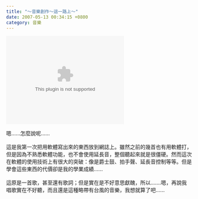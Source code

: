 ```yaml
---
title: "～音樂創作～這一路上～"
date: 2007-05-13 00:34:15 +0800
category: 音樂
---
```

<object classid="CLSID:6BF52A52-394A-11d3-B153-00C04F79FAA6" codebase="http://www.microsoft.com/ntserver/netshow/download/en/nsmp2inf.cab#Version=5,1,51,415" id="msplayer" type="application/x-oleobject" standby="Loading Microsoft Media Player components..." name="msplayer" width="320" height="240"> <param name="AllowChangeDisplaySize" value="1"> <param name="AutoStart" value="1"> <param name="AutoSize" value="0"> <param name="AnimationAtStart" value="1"> <param name="ClickToPlay" value="1"> <param name="EnableContextMenu" value="0"> <param name="EnablePositionControls" value="1"> <param name="EnableFullScreenControls" value="1"> <param name="URL" value="http://9.mms.blog.xuite.net/9/a/8/f/10971305/blog_112520/dv/11570687/11570687.mp3"> <param name="ShowControls" value="1"> <param name="ShowAudioControls" value="1"> <param name="ShowDisplay" value="0"> <param name="ShowGotoBar" value="0"> <param name="ShowPositionControls" value="1"> <param name="ShowStatusBar" value="1"> <param name="ShowTracker" value="1"> <embed src="http://9.mms.blog.xuite.net/9/a/8/f/10971305/blog_112520/dv/11570687/11570687.mp3" type="video/x-ms-wmv" width="320" height="240" autostart="1" showcontrols="0" autosize="0" animationatstart="1" clicktoplay="1" enablecontextmenu="0" enablepositioncontrols="1" enablefullscreencontrols="1" showaudiocontrols="1" showdisplay="0" showgotobar="0" showpositioncontrols="1" showstatusbar="1" showtracker="1"> </object>
<p>嗯......怎麼說呢......<br /><br />這是我第一次把用軟體寫出來的東西放到網誌上。雖然之前的幾首也有用軟體打，但是因為不熟悉軟體功能，也不會使用延長音，整個聽起來就是很僵硬。然而這次在軟體的使用技術上有很大的突破：像是爵士鼓、拍手聲、延長音控制等等。但是學會這些東西的代價卻是我的學業成績......<br /><br />這原是一首歌，甚至還有歌詞；但是實在是不好意思獻醜，所以.......嗯，再說我唱歌實在不好聽，而且還是這種略帶有台風的音樂，我想就算了吧......<br /><br /></p>
